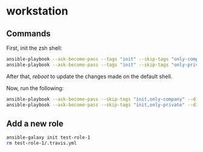 # workstation

## Commands

First, init the zsh shell:
```bash
ansible-playbook --ask-become-pass --tags "init" --skip-tags "only-company" --diff setup.yml # For private notebook
ansible-playbook --ask-become-pass --tags "init" --skip-tags "only-private" --diff setup.yml # For company notebook
```

After that, *reboot* to update the changes made on the default shell.

Now, run the following:
```bash
ansible-playbook --ask-become-pass --skip-tags "init,only-company" --diff setup.yml # For private notebook
ansible-playbook --ask-become-pass --skip-tags "init,only-private" --diff setup.yml # For company notebook
```

## Add a new role

```bash
ansible-galaxy init test-role-1
rm test-role-1/.travis.yml
```
